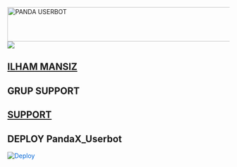 <a href="https://cooltext.com"><img src="https://images.cooltext.com/5536704.gif" width="711" height="78" alt="PANDA USERBOT" /></a>
<img src="https://media.giphy.com/media/KyBX9ektgXWve/giphy.gif">


## [ILHAM MANSIZ](https://t.me/diemmmmmmmmmm)

## GRUP SUPPORT 

## [SUPPORT](https://t.me/TEAMSquadUserbotSupport)


## DEPLOY PandaX_Userbot
<a href="https://heroku.com/deploy?template=https://github.com/IlhamMansiez/PandaX_Userbot" rel="nofollow" style="background-color: initial; box-sizing: border-box; color: #0366d6; text-decoration-line: none;"><img alt="Deploy" data-canonical-src="https://www.herokucdn.com/deploy/button.svg" src="https://camo.githubusercontent.com/83b0e95b38892b49184e07ad572c94c8038323fb/68747470733a2f2f7777772e6865726f6b7563646e2e636f6d2f6465706c6f792f627574746f6e2e737667" style="border-style: none; box-sizing: initial; max-width: 100%;" /></a></div>
 
